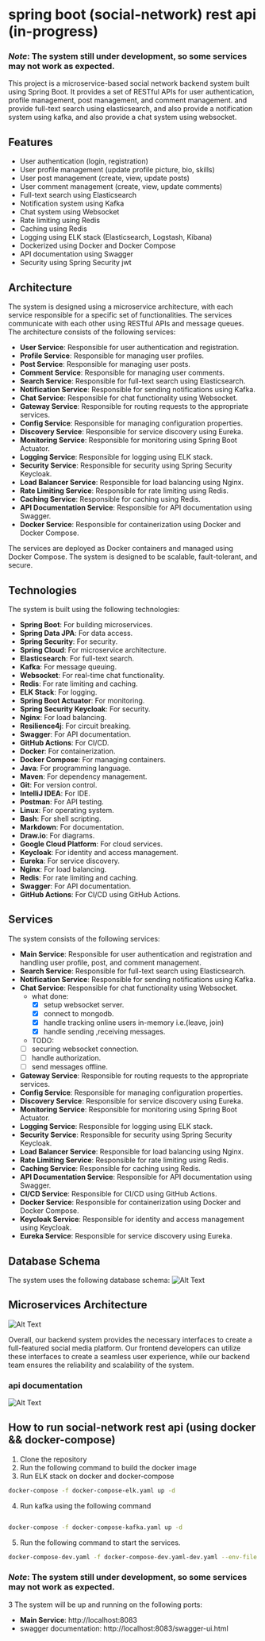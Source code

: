 # spring boot (social-network) rest api (in-progress)

### ***Note***: The system still under development, so some services may not work as expected.

This project is a microservice-based social network backend system built using Spring Boot. It provides a set of RESTful APIs for user authentication, profile management, post management, and comment management.
and provide full-text search using elasticsearch, and also provide a notification system using kafka, and also provide a chat system using websocket.
## Features
- User authentication (login, registration)
- User profile management (update profile picture, bio, skills)
- User post management (create, view, update posts)
- User comment management (create, view, update comments)
- Full-text search using Elasticsearch
- Notification system using Kafka
- Chat system using Websocket
- Rate limiting using Redis
- Caching using Redis
- Logging using ELK stack (Elasticsearch, Logstash, Kibana)
- Dockerized using Docker and Docker Compose
- API documentation using Swagger
- Security using Spring Security jwt

## Architecture
The system is designed using a microservice architecture, with each service responsible for a specific set of functionalities. The services communicate with each other using RESTful APIs and message queues. The architecture consists of the following services:

- **User Service**: Responsible for user authentication and registration.
- **Profile Service**: Responsible for managing user profiles.
- **Post Service**: Responsible for managing user posts.
- **Comment Service**: Responsible for managing user comments.
- **Search Service**: Responsible for full-text search using Elasticsearch.
- **Notification Service**: Responsible for sending notifications using Kafka.
- **Chat Service**: Responsible for chat functionality using Websocket.
- **Gateway Service**: Responsible for routing requests to the appropriate services.
- **Config Service**: Responsible for managing configuration properties.
- **Discovery Service**: Responsible for service discovery using Eureka.
- **Monitoring Service**: Responsible for monitoring using Spring Boot Actuator.
- **Logging Service**: Responsible for logging using ELK stack.
- **Security Service**: Responsible for security using Spring Security Keycloak.
- **Load Balancer Service**: Responsible for load balancing using Nginx.
- **Rate Limiting Service**: Responsible for rate limiting using Redis.
- **Caching Service**: Responsible for caching using Redis.
- **API Documentation Service**: Responsible for API documentation using Swagger.
- **Docker Service**: Responsible for containerization using Docker and Docker Compose.

The services are deployed as Docker containers and managed using Docker Compose. The system is designed to be scalable, fault-tolerant, and secure.

## Technologies
The system is built using the following technologies:

- **Spring Boot**: For building microservices.
- **Spring Data JPA**: For data access.
- **Spring Security**: For security.
- **Spring Cloud**: For microservice architecture.
- **Elasticsearch**: For full-text search.
- **Kafka**: For message queuing.
- **Websocket**: For real-time chat functionality.
- **Redis**: For rate limiting and caching.
- **ELK Stack**: For logging.
- **Spring Boot Actuator**: For monitoring.
- **Spring Security Keycloak**: For security.
- **Nginx**: For load balancing.
- **Resilience4j**: For circuit breaking.
- **Swagger**: For API documentation.
- **GitHub Actions**: For CI/CD.
- **Docker**: For containerization.
- **Docker Compose**: For managing containers.
- **Java**: For programming language.
- **Maven**: For dependency management.
- **Git**: For version control.
- **IntelliJ IDEA**: For IDE.
- **Postman**: For API testing.
- **Linux**: For operating system.
- **Bash**: For shell scripting.
- **Markdown**: For documentation.
- **Draw.io**: For diagrams.
- **Google Cloud Platform**: For cloud services.
- **Keycloak**: For identity and access management.
- **Eureka**: For service discovery.
- **Nginx**: For load balancing.
- **Redis**: For rate limiting and caching.
- **Swagger**: For API documentation.
- **GitHub Actions**: For CI/CD using GitHub Actions.

## Services
The system consists of the following services:

- **Main Service**: Responsible for user authentication and registration and handling user profile, post, and comment management.
- **Search Service**: Responsible for full-text search using Elasticsearch.
- **Notification Service**: Responsible for sending notifications using Kafka.
- **Chat Service**: Responsible for chat functionality using Websocket.
   - what done:
     - [x] setup websocket server.
     - [x] connect to mongodb.
     - [x] handle tracking online users in-memory i.e.(leave, join)
     - [x] handle sending ,receiving messages.
   - TODO:
   - [ ] securing websocket connection.
   - [ ] handle authorization.
   - [ ] send messages offline.
- **Gateway Service**: Responsible for routing requests to the appropriate services.
- **Config Service**: Responsible for managing configuration properties.
- **Discovery Service**: Responsible for service discovery using Eureka.
- **Monitoring Service**: Responsible for monitoring using Spring Boot Actuator.
- **Logging Service**: Responsible for logging using ELK stack.
- **Security Service**: Responsible for security using Spring Security Keycloak.
- **Load Balancer Service**: Responsible for load balancing using Nginx.
- **Rate Limiting Service**: Responsible for rate limiting using Redis.
- **Caching Service**: Responsible for caching using Redis.
- **API Documentation Service**: Responsible for API documentation using Swagger.
- **CI/CD Service**: Responsible for CI/CD using GitHub Actions.
- **Docker Service**: Responsible for containerization using Docker and Docker Compose.
- **Keycloak Service**: Responsible for identity and access management using Keycloak.
- **Eureka Service**: Responsible for service discovery using Eureka.

## Database Schema
The system uses the following database schema:
![Alt Text](images/schema.png)

## Microservices Architecture
![Alt Text](images/microservice-diagram.jpg)


Overall, our backend system provides the necessary interfaces to create a full-featured social media platform. Our frontend developers can utilize these interfaces to create a seamless user experience, while our backend team ensures the reliability and scalability of the system.
### api documentation 
![Alt Text](images/apidoc.png)

## How to run social-network rest api (using docker && docker-compose)
1. Clone the repository
2. Run the following command to build the docker image
3. Run ELK stack on docker and docker-compose
```bash
docker-compose -f docker-compose-elk.yaml up -d
```
4. Run kafka using the following command
```bash

docker-compose -f docker-compose-kafka.yaml up -d
```

5. Run the following command to start the services.
```bash
docker-compose-dev.yaml -f docker-compose-dev.yaml-dev.yaml --env-file .env up -d  --build
```

### ***Note***: The system still under development, so some services may not work as expected.

3 The system will be up and running on the following ports:
- **Main Service**: http://localhost:8083
- swagger documentation: http://localhost:8083/swagger-ui.html
